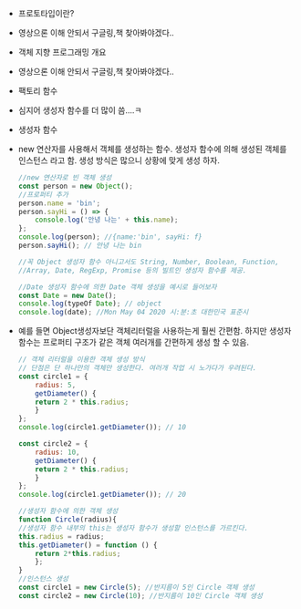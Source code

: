 - 프로토타입이란?
- 영상으론 이해 안되서 구글링,책 찾아봐야겠다..
- 객체 지향 프로그래밍 개요
- 영상으론 이해 안되서 구글링,책 찾아봐야겠다..
- 팩토리 함수
- 심지어 생성자 함수를 더 많이 씀….ㅋ
- 생성자 함수
- new 연산자를 사용해서 객체를 생성하는 함수. 생성자 함수에 의해 생성된 객체를 인스턴스 라고 함. 생성 방식은 많으니 상황에 맞게 생성 하자.
    
    ```jsx
    //new 연산자로 빈 객체 생성
    const person = new Object();
    //프로퍼티 추가
    person.name = 'bin';
    person.sayHi = () => {
    	console.log('안녕 나는' + this.name);
    };
    console.log(person); //{name:'bin', sayHi: f}
    person.sayHi(); // 안녕 나는 bin
    
    //꼭 Object 생성자 함수 아니고서도 String, Number, Boolean, Function, 
    //Array, Date, RegExp, Promise 등의 빌트인 생성자 함수를 제공.
    
    //Date 생성자 함수에 의한 Date 객체 생성을 예시로 들어보자
    const Date = new Date();
    console.log(typeOf Date); // object
    console.log(date); //Mon May 04 2020 시:분:초 대한민국 표준시
    ```
    
- 예를 들면 Object생성자보단 객체리터럴을 사용하는게 훨씬 간편함. 하지만 생성자 함수는 프로퍼티 구조가 같은 객체 여러개를 간편하게 생성 할 수 있음.
    
    ```jsx
    // 객체 리터럴을 이용한 객체 생성 방식
    // 단점은 단 하나만의 객체만 생성한다. 여러개 작업 시 노가다가 우려된다.
    const circle1 = {
    	radius: 5,
    	getDiameter() {
    	return 2 * this.radius;
    	}
    };
    console.log(circle1.getDiameter()); // 10
    
    const circle2 = {
    	radius: 10,
    	getDiameter() {
    	return 2 * this.radius;
    	}
    };
    console.log(circle1.getDiameter()); // 20
    
    //생성자 함수에 의한 객체 생성
    function Circle(radius){
    //생성자 함수 내부의 this는 생성자 함수가 생성할 인스턴스를 가르킨다.
    this.radius = radius;
    this.getDiameter() = function () {
    	return 2*this.radius;
    	};
    }
    //인스턴스 생성
    const circle1 = new Circle(5); //반지름이 5인 Circle 객체 생성
    const circle2 = new Circle(10); //반지름이 10인 Circle 객체 생성
    ```